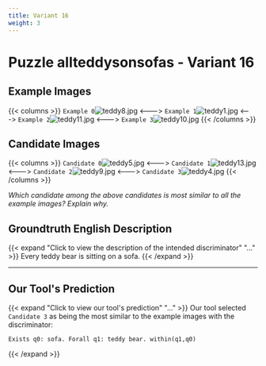 ```yaml
---
title: Variant 16
weight: 3
---
```


# Puzzle allteddysonsofas - Variant 16

## Example Images
{{< columns >}}
`Example 0`![teddy8.jpg](/natscene_data/images/teddy8.jpg)
<--->
`Example 1`![teddy1.jpg](/natscene_data/images/teddy1.jpg)
<--->
`Example 2`![teddy11.jpg](/natscene_data/images/teddy11.jpg)
<--->
`Example 3`![teddy10.jpg](/natscene_data/images/teddy10.jpg)
{{< /columns >}}

## Candidate Images
{{< columns >}}
`Candidate 0`![teddy5.jpg](/natscene_data/images/teddy5.jpg)
<--->
`Candidate 1`![teddy13.jpg](/natscene_data/images/teddy13.jpg)
<--->
`Candidate 2`![teddy9.jpg](/natscene_data/images/teddy9.jpg)
<--->
`Candidate 3`![teddy4.jpg](/natscene_data/images/teddy4.jpg)
{{< /columns >}}

*Which candidate among the above candidates is most similar to all the example images? Explain why.*

## Groundtruth English Description

{{< expand "Click to view the description of the intended discriminator" "..." >}}
Every teddy bear is sitting on a sofa.
{{< /expand >}}

---



## Our Tool's Prediction

{{< expand "Click to view our tool's prediction" "..." >}}
Our tool selected `Candidate 3` as being the most similar to the example images with the discriminator:
```plaintext
Exists q0: sofa. Forall q1: teddy bear. within(q1,q0)
```
{{< /expand >}}
